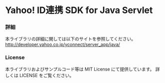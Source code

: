# Yahoo! ID連携 SDK for Java Servlet

### 詳細
本ライブラリの詳細に関しては以下のサイトを参照してください。
http://developer.yahoo.co.jp/yconnect/server_app/java/

### License
本ライブラリおよびサンプルコード等は MIT License にて提供しています。
詳しくは LICENSE をご覧ください。
